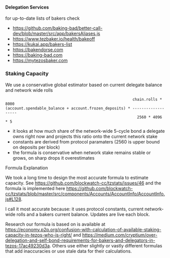 #### Delegation Services

for up-to-date lists of bakers check
- https://github.com/baking-bad/better-call-dev/blob/master/src/app/bakersAliases.js
- https://www.tezbaker.io/health/bakeoff
- https://kukai.app/bakers-list
- https://bakendorse.com
- https://baking-bad.com
- https://mytezosbaker.com


### Staking Capacity

We use a conservative global estimator based on current delegate balance and network wide rolls

```
                                                        chain.rolls * 8000
(account.spendable_balance + account.frozen_deposits) * -------------------
                                                          2560 * 4096 * 5
```


- it looks at how much share of the network-wide 5-cycle bond a delegate owns right now and projects this ratio onto the current network stake
- constants are derived from protocol paramaters (2560 is upper bound on deposits per block)
- the formula is conservative when network stake remains stable or grows, on sharp drops it overestimates


Formula Explanation

We took a long time to design the most accurate formula to estimate capacity. See https://github.com/blockwatch-cc/tzstats/issues/46 and the formula is implemented here https://github.com/blockwatch-cc/tzstats/blob/master/src/components/Accounts/AccountInfo/AccountInfo.js#L128.

I call it most accurate because: it uses protocol constants, current network-wide rolls and a bakers current balance. Updates are live each block.


Research our formula is based on is available at https://economy.p2p.org/confusion-with-calculation-of-available-staking-capacity-in-tezos-who-is-right/ and https://medium.com/cryptium/over-delegation-and-self-bond-requirements-for-bakers-and-delegators-in-tezos-17ac49230d3a.
Others use either slightly or vastly different formulas that add inaccuracies or use stale data for their calculations.
